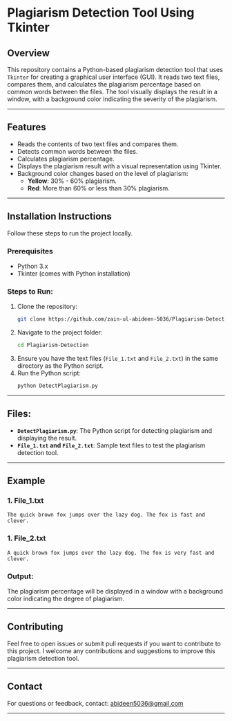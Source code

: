 # Plagiarism Detection Tool Using Tkinter

## Overview
This repository contains a Python-based plagiarism detection tool that uses `Tkinter` for creating a graphical user interface (GUI). It reads two text files, compares them, and calculates the plagiarism percentage based on common words between the files. The tool visually displays the result in a window, with a background color indicating the severity of the plagiarism.

---

## Features
- Reads the contents of two text files and compares them.
- Detects common words between the files.
- Calculates plagiarism percentage.
- Displays the plagiarism result with a visual representation using Tkinter.
- Background color changes based on the level of plagiarism:
  - **Yellow**: 30% - 60% plagiarism.
  - **Red**: More than 60% or less than 30% plagiarism.

---

## Installation Instructions
Follow these steps to run the project locally.

### Prerequisites
- Python 3.x
- Tkinter (comes with Python installation)

### Steps to Run:
1. Clone the repository:
   ```bash
   git clone https://github.com/zain-ul-abideen-5036/Plagiarism-Detection.git
   ```
2. Navigate to the project folder:
   ```bash
   cd Plagiarism-Detection
   ```
3. Ensure you have the text files (`File_1.txt` and `File_2.txt`) in the same directory as the Python script.
4. Run the Python script:
   ```bash
   python DetectPlagiarism.py
   ```

---

## Files:
- **`DetectPlagiarism.py`**: The Python script for detecting plagiarism and displaying the result.
- **`File_1.txt` and `File_2.txt`**: Sample text files to test the plagiarism detection tool.

---

## Example
### 1. File_1.txt
   ```text
  The quick brown fox jumps over the lazy dog. The fox is fast and clever.
   ```
### 1. File_2.txt
   ```text
 A quick brown fox jumps over the lazy dog. The fox is very fast and clever.
   ```
### Output:
The plagiarism percentage will be displayed in a window with a background color indicating the degree of plagiarism.

---

## Contributing
Feel free to open issues or submit pull requests if you want to contribute to this project. I welcome any contributions and suggestions to improve this plagiarism detection tool.

---

## Contact
For questions or feedback, contact: abideen5036@gmail.com

---


